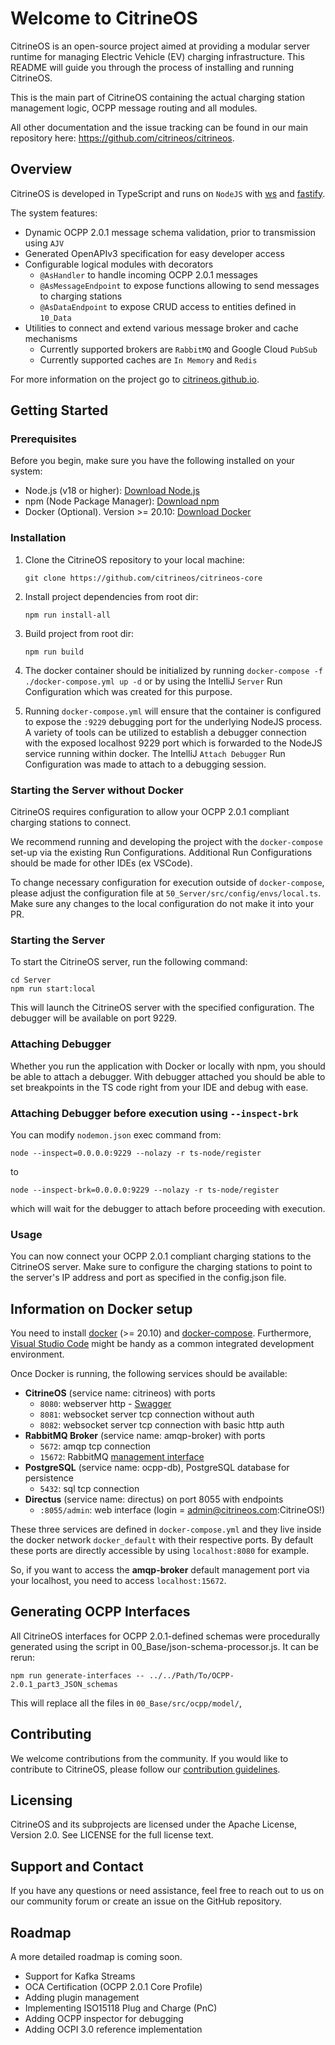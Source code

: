 # Welcome to CitrineOS

CitrineOS is an open-source project aimed at providing a modular server runtime for managing Electric Vehicle (EV)
charging infrastructure. This README will guide you through the process of installing and running CitrineOS.

This is the main part of CitrineOS containing the actual charging station management logic, OCPP message routing and all
modules.

All other documentation and the issue tracking can be found in our main repository
here: https://github.com/citrineos/citrineos.

## Overview

CitrineOS is developed in TypeScript and runs on `NodeJS` with [ws](https://github.com/websockets/ws)
and [fastify](https://fastify.dev/).

The system features:

- Dynamic OCPP 2.0.1 message schema validation, prior to transmission using `AJV`
- Generated OpenAPIv3 specification for easy developer access
- Configurable logical modules with decorators
  - `@AsHandler` to handle incoming OCPP 2.0.1 messages
  - `@AsMessageEndpoint` to expose functions allowing to send messages to charging stations
  - `@AsDataEndpoint` to expose CRUD access to entities defined in `10_Data`
- Utilities to connect and extend various message broker and cache mechanisms
  - Currently supported brokers are `RabbitMQ` and Google Cloud `PubSub`
  - Currently supported caches are `In Memory` and `Redis`

For more information on the project go to [citrineos.github.io](https://citrineos.github.io).

## Getting Started

### Prerequisites

Before you begin, make sure you have the following installed on your system:

- Node.js (v18 or higher): [Download Node.js](https://nodejs.org/)
- npm (Node Package Manager): [Download npm](https://www.npmjs.com/get-npm)
- Docker (Optional). Version >= 20.10: [Download Docker](https://docs.docker.com/get-docker/)

### Installation

1. Clone the CitrineOS repository to your local machine:

   ```shell
   git clone https://github.com/citrineos/citrineos-core
   ```

1. Install project dependencies from root dir:

   ```shell
   npm run install-all
   ```

1. Build project from root dir:

   ```shell
   npm run build
   ```

1. The docker container should be initialized by running `docker-compose -f ./docker-compose.yml up -d` or
   by using the IntelliJ `Server` Run Configuration which was created for this purpose.

1. Running `docker-compose.yml` will ensure that the container is configured to expose the `:9229` debugging
   port for the underlying NodeJS process. A variety of tools can be utilized to establish a debugger connection
   with the exposed localhost 9229 port which is forwarded to the NodeJS service running within docker. The IntelliJ
   `Attach Debugger` Run Configuration was made to attach to a debugging session.

### Starting the Server without Docker

CitrineOS requires configuration to allow your OCPP 2.0.1 compliant charging stations to connect.

We recommend running and developing the project with the `docker-compose` set-up via the existing Run Configurations.
Additional Run Configurations should be made for other IDEs (ex VSCode).

To change necessary configuration for execution outside of `docker-compose`, please adjust the configuration file
at `50_Server/src/config/envs/local.ts`. Make sure any changes to the local configuration do not make it into your PR.

### Starting the Server

To start the CitrineOS server, run the following command:

```shell
cd Server
npm run start:local
```

This will launch the CitrineOS server with the specified configuration. The debugger will be available
on port 9229.

### Attaching Debugger

Whether you run the application with Docker or locally with npm, you should be able to attach a debugger.
With debugger attached you should be able to set breakpoints in the TS code right from your IDE and debug
with ease.

### Attaching Debugger before execution using `--inspect-brk`

You can modify `nodemon.json` exec command from:

```shell
node --inspect=0.0.0.0:9229 --nolazy -r ts-node/register
```

to

```shell
node --inspect-brk=0.0.0.0:9229 --nolazy -r ts-node/register
```

which will wait for the debugger to attach before proceeding with execution.

### Usage

You can now connect your OCPP 2.0.1 compliant charging stations to the CitrineOS server. Make sure to configure the
charging stations to point to the server's IP address and port as specified in the config.json file.

## Information on Docker setup

You need to install
[docker](https://docs.docker.com/engine/install/#server) (>= 20.10) and
[docker-compose](https://docs.docker.com/compose/install/#install-compose).
Furthermore, [Visual Studio
Code](https://code.visualstudio.com/docs/setup/linux) might be handy as
a common integrated development environment.

Once Docker is running, the following services should be available:

- **CitrineOS** (service name: citrineos) with ports
  - `8080`: webserver http - [Swagger](http://localhost:8080/docs)
  - `8081`: websocket server tcp connection without auth
  - `8082`: websocket server tcp connection with basic http auth
- **RabbitMQ Broker** (service name: amqp-broker) with ports
  - `5672`: amqp tcp connection
  - `15672`: RabbitMQ [management interface](http://localhost:15672)
- **PostgreSQL** (service name: ocpp-db), PostgreSQL database for persistence
  - `5432`: sql tcp connection
- **Directus** (service name: directus) on port 8055 with endpoints
  - `:8055/admin`: web interface (login = admin@citrineos.com:CitrineOS!)

These three services are defined in `docker-compose.yml` and they
live inside the docker network `docker_default` with their respective
ports. By default these ports are directly accessible by using
`localhost:8080` for example.

So, if you want to access the **amqp-broker** default management port via your
localhost, you need to access `localhost:15672`.

## Generating OCPP Interfaces

All CitrineOS interfaces for OCPP 2.0.1-defined schemas were procedurally generated using the script in
00_Base/json-schema-processor.js.
It can be rerun:

```shell
npm run generate-interfaces -- ../../Path/To/OCPP-2.0.1_part3_JSON_schemas
```

This will replace all the files in `00_Base/src/ocpp/model/`,

## Contributing

We welcome contributions from the community. If you would like to contribute to CitrineOS, please follow
our [contribution guidelines](https://github.com/citrineos/citrineos/blob/main/CONTRIBUTING.md).

## Licensing

CitrineOS and its subprojects are licensed under the Apache License, Version 2.0. See LICENSE for the full license text.

## Support and Contact

If you have any questions or need assistance, feel free to reach out to us on our community forum or create an issue on
the GitHub repository.

## Roadmap

A more detailed roadmap is coming soon.

- Support for Kafka Streams
- OCA Certification (OCPP 2.0.1 Core Profile)
- Adding plugin management
- Implementing ISO15118 Plug and Charge (PnC)
- Adding OCPP inspector for debugging
- Adding OCPI 3.0 reference implementation
